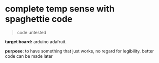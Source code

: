 # complete temp sense with spaghettie code
> code untested

**target board:** arduino adafruit.

**purpose:** to have something that just works, no regard for legibility. better code can be made later<br>

